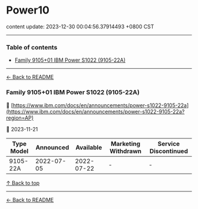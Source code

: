 # Power10

content update: 2023-12-30 00:04:56.37914493 +0800 CST

---

### Table of contents


- [Family 9105+01 IBM Power S1022 (9105-22A)](#family-910501-ibm-power-s1022-9105-22a)

---

[← Back to README](../README.md)





### Family 9105+01 IBM Power S1022 (9105-22A)

🔗 [https://www.ibm.com/docs/en/announcements/power-s1022-9105-22a](https://www.ibm.com/docs/en/announcements/power-s1022-9105-22a?region=AP)

📅 2023-11-21

| Type Model | Announced | Available | Marketing Withdrawn | Service Discontinued |
| --- | --- | --- | --- | --- |
| 9105-22A | 2022-07-05 | 2022-07-22 | - | - |






[↑ Back to top](#table-of-contents)

---



[← Back to README](../README.md)